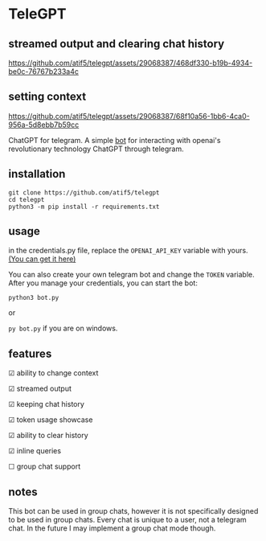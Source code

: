 
# TeleGPT
## streamed output and clearing chat history
https://github.com/atif5/telegpt/assets/29068387/468df330-b19b-4934-be0c-76767b233a4c




## setting context
https://github.com/atif5/telegpt/assets/29068387/68f10a56-1bb6-4ca0-956a-5d8ebb7b59cc



ChatGPT for telegram. A simple [bot](https://t.me/ChatGPTNewestBot) for interacting with openai's revolutionary technology ChatGPT through telegram.

## installation
```
git clone https://github.com/atif5/telegpt
cd telegpt
python3 -m pip install -r requirements.txt
```

## usage
in the credentials.py file, replace the `OPENAI_API_KEY` variable with yours. [(You can get it here)](https://platform.openai.com/account/api-keys)

You can also create your own telegram bot and change the `TOKEN` variable. After you manage your credentials, you can start the bot:

```python3 bot.py```

or

```py bot.py``` if you are on windows.

## features
☑ ability to change context

☑ streamed output

☑ keeping chat history

☑ token usage showcase

☑ ability to clear history

☑ inline queries

☐ group chat support


## notes
This bot can be used in group chats, however it is not specifically designed to be used in group chats. Every chat is unique to a user, not a telegram chat. In the future I may implement a group chat mode though.

